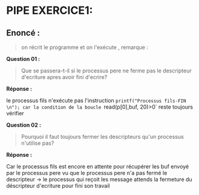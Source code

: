 #    PIPE EXERCICE1:
## Enoncé :
> on récrit le programme et on l'exécute , remarque :

**Question 01 :**

> Que se passera-t-il si le processus pere ne ferme pas le descripteur d'ecriture apres avoir fini d'ecrire?

**Réponse :**

le processus fils n'exécute pas l'instruction  `printf("Processus fils-FIN \n");
car la condition de la boucle `read(p[0],buf, 20)>0` reste toujours vérifier

**Question 02 :**

> Pourquoi il faut toujours fermer les descripteurs qu'un processus n'utilise pas?

**Réponse :**

Car le processus fils est encore en attente pour récupérer les buf envoyé par le processus pere
vu que le processus pere n'a pas fermé le descripteur -> le processus qui reçoit les message attends
la fermeture du déscripteur d'ecriture pour  fini son travail
